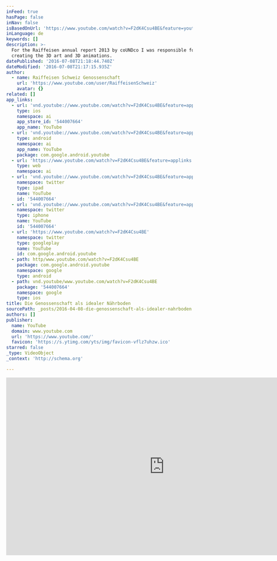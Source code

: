 ```yaml
---
inFeed: true
hasPage: false
inNav: false
isBasedOnUrl: 'https://www.youtube.com/watch?v=F2dK4Csu4BE&feature=youtu.be'
inLanguage: de
keywords: []
description: >-
  For the Raiffeisen annual report 2013 by coUNDco I was responsible for
  creating the 3D art and 3D animations.
datePublished: '2016-07-08T21:18:44.740Z'
dateModified: '2016-07-08T21:17:15.935Z'
author:
  - name: Raiffeisen Schweiz Genossenschaft
    url: 'https://www.youtube.com/user/RaiffeisenSchweiz'
    avatar: {}
related: []
app_links:
  - url: 'vnd.youtube://www.youtube.com/watch?v=F2dK4Csu4BE&feature=applinks'
    type: ios
    namespace: ai
    app_store_id: '544007664'
    app_name: YouTube
  - url: 'vnd.youtube://www.youtube.com/watch?v=F2dK4Csu4BE&feature=applinks'
    type: android
    namespace: ai
    app_name: YouTube
    package: com.google.android.youtube
  - url: 'https://www.youtube.com/watch?v=F2dK4Csu4BE&feature=applinks'
    type: web
    namespace: ai
  - url: 'vnd.youtube://www.youtube.com/watch?v=F2dK4Csu4BE&feature=applinks'
    namespace: twitter
    type: ipad
    name: YouTube
    id: '544007664'
  - url: 'vnd.youtube://www.youtube.com/watch?v=F2dK4Csu4BE&feature=applinks'
    namespace: twitter
    type: iphone
    name: YouTube
    id: '544007664'
  - url: 'https://www.youtube.com/watch?v=F2dK4Csu4BE'
    namespace: twitter
    type: googleplay
    name: YouTube
    id: com.google.android.youtube
  - path: http/www.youtube.com/watch?v=F2dK4Csu4BE
    package: com.google.android.youtube
    namespace: google
    type: android
  - path: vnd.youtube/www.youtube.com/watch?v=F2dK4Csu4BE
    package: '544007664'
    namespace: google
    type: ios
title: Die Genossenschaft als idealer Nährboden
sourcePath: _posts/2016-04-08-die-genossenschaft-als-idealer-nahrboden.md
authors: []
publisher:
  name: YouTube
  domain: www.youtube.com
  url: 'https://www.youtube.com/'
  favicon: 'https://s.ytimg.com/yts/img/favicon-vflz7uhzw.ico'
starred: false
_type: VideoObject
_context: 'http://schema.org'

---
```

<iframe src="https://cdn.embedly.com/widgets/media.html?src=https%3A%2F%2Fwww.youtube.com%2Fembed%2FF2dK4Csu4BE%3Ffeature%3Doembed&amp;url=https%3A%2F%2Fwww.youtube.com%2Fwatch%3Fv%3DF2dK4Csu4BE%26feature%3Dyoutu.be&amp;image=https%3A%2F%2Fi.ytimg.com%2Fvi%2FF2dK4Csu4BE%2Fhqdefault.jpg&amp;key=b7d04c9b404c499eba89ee7072e1c4f7&amp;type=text%2Fhtml&amp;schema=youtube" width="854" height="480" scrolling="no" frameborder="0" allowfullscreen="allowfullscreen" style=""></iframe>